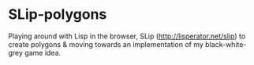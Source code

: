 SLip-polygons
=============

Playing around with Lisp in the browser, SLip (http://lisperator.net/slip) to create polygons &amp; moving towards an implementation of my black-white-grey game idea. 
